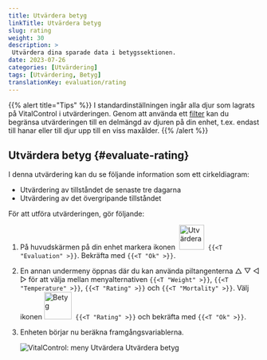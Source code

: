 ```yaml
---
title: Utvärdera betyg
linkTitle: Utvärdera betyg
slug: rating
weight: 30
description: >
 Utvärdera dina sparade data i betygssektionen.
date: 2023-07-26
categories: [Utvärdering]
tags: [Utvärdering, Betyg]
translationKey: evaluation/rating
---
```

{{% alert title="Tips" %}}
I standardinställningen ingår alla djur som lagrats på VitalControl i utvärderingen. Genom att använda ett [filter](../../filter/) kan du begränsa utvärderingen till en delmängd av djuren på din enhet, t.ex. endast till hanar eller till djur upp till en viss maxålder.
{{% /alert %}}

## Utvärdera betyg {#evaluate-rating}

I denna utvärdering kan du se följande information som ett cirkeldiagram:
- Utvärdering av tillståndet de senaste tre dagarna
- Utvärdering av det övergripande tillståndet

För att utföra utvärderingen, gör följande:

1. På huvudskärmen på din enhet markera ikonen &nbsp;<img src="/icons/main/evaluation.svg" width="50" align="bottom" alt="Utvärdera" />&nbsp; `{{<T "Evaluation" >}}`. Bekräfta med `{{<T "Ok" >}}`.

2. En annan undermeny öppnas där du kan använda piltangenterna △ ▽ ◁ ▷ för att välja mellan menyalternativen `{{<T "Weight" >}}`, `{{<T "Temperature" >}}`, `{{<T "Rating" >}}` och `{{<T "Mortality" >}}`. Välj ikonen <img src="/icons/evaluation/rating.svg" width="55" align="bottom" alt="Betyg" />&nbsp; `{{<T "Rating" >}}` och bekräfta med `{{<T "Ok" >}}`.

3. Enheten börjar nu beräkna framgångsvariablerna.

   ![VitalControl: meny Utvärdera Utvärdera betyg](../images/rating.png "Utvärdera betyg")

